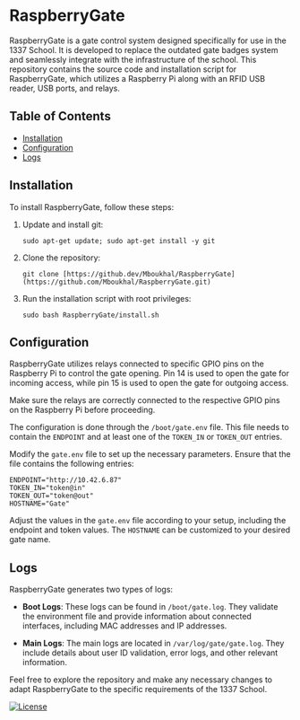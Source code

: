 # RaspberryGate

RaspberryGate is a gate control system designed specifically for use in the 1337 School. It is developed to replace the outdated gate badges system and seamlessly integrate with the infrastructure of the school. This repository contains the source code and installation script for RaspberryGate, which utilizes a Raspberry Pi along with an RFID USB reader, USB ports, and relays.

## Table of Contents

- [Installation](#installation)
- [Configuration](#configuration)
- [Logs](#logs)

## Installation

To install RaspberryGate, follow these steps:

1. Update and install git:
   ```
   sudo apt-get update; sudo apt-get install -y git
   ```

2. Clone the repository:
   ```
   git clone [https://github.dev/Mboukhal/RaspberryGate](https://github.com/Mboukhal/RaspberryGate.git)
   ```

3. Run the installation script with root privileges:
   ```
   sudo bash RaspberryGate/install.sh
   ```

## Configuration

RaspberryGate utilizes relays connected to specific GPIO pins on the Raspberry Pi to control the gate opening. Pin 14 is used to open the gate for incoming access, while pin 15 is used to open the gate for outgoing access.

Make sure the relays are correctly connected to the respective GPIO pins on the Raspberry Pi before proceeding.

The configuration is done through the `/boot/gate.env` file. This file needs to contain the `ENDPOINT` and at least one of the `TOKEN_IN` or `TOKEN_OUT` entries.

Modify the `gate.env` file to set up the necessary parameters. Ensure that the file contains the following entries:

```shell
ENDPOINT="http://10.42.6.87"		
TOKEN_IN="token@in"
TOKEN_OUT="token@out"
HOSTNAME="Gate"
```

Adjust the values in the `gate.env` file according to your setup, including the endpoint and token values. The `HOSTNAME` can be customized to your desired gate name.

## Logs

RaspberryGate generates two types of logs:

- **Boot Logs**: These logs can be found in `/boot/gate.log`. They validate the environment file and provide information about connected interfaces, including MAC addresses and IP addresses.

- **Main Logs**: The main logs are located in `/var/log/gate/gate.log`. They include details about user ID validation, error logs, and other relevant information.

Feel free to explore the repository and make any necessary changes to adapt RaspberryGate to the specific requirements of the 1337 School.

[![License](https://img.shields.io/badge/license-MIT-blue.svg)](LICENSE)
